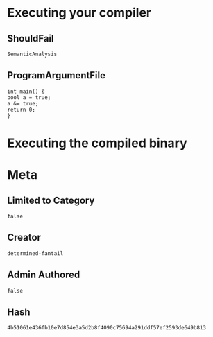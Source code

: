 # Executing your compiler

## ShouldFail

```
SemanticAnalysis
```

## ProgramArgumentFile

```
int main() {
bool a = true;
a &= true;
return 0;
}
```

# Executing the compiled binary

# Meta

## Limited to Category

```
false
```

## Creator

```
determined-fantail
```

## Admin Authored

```
false
```

## Hash

```
4b51061e436fb10e7d854e3a5d2b8f4090c75694a291ddf57ef2593de649b813
```
